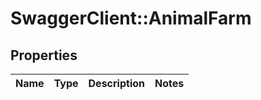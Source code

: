 # SwaggerClient::AnimalFarm

## Properties
Name | Type | Description | Notes
------------ | ------------- | ------------- | -------------


